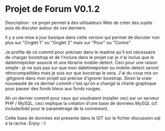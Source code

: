 <h1>Projet de Forum V0.1.2</h1>

Description : ce projet permet à des utilisateurs Web de créer des sujets puis de discuter autour de ces derniers.

Il y a une mise à jour basique dans cette version qui permet de discuter non plus sur "Onglet 1" ou "Onglet 2" mais sur "Pour" ou "Contre" 

Je profite de ce commit pour préciser dans le readme qu'il est nécessaire de charger bootstrap et de l'inclure dans le projet car je n'ai inclus que le datetimepicker associé et une librairie mobile-detect.
Ceci pour une raison simple : je ne suis pas sur que mon datetimepicker ou mobile-detect seront rétrocompatibles mais je suis sur que boostrap le sera. J'ai du coup mis un .gitignore dans mon projet qui précise d'ignorer boostrap.
Sinon la vraie nouveauté de ce dernier commit c'est qu'on a changé la charte graphique pour passer des fonds bleus aux fonds rouges.

Ah un dernier commit pour ceux qui voudraient installer ceci sur un serveur PHP / MySQL, ceci implique la création d'une base de données MySQL (cf. include/bdd pour le paramétrage de la connexion).

Cette base de données est présente dans le GIT sur le fichier discussion.sql à la racine. Enjoy :-)